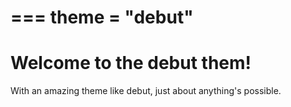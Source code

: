 ===
theme = "debut"
===
# Welcome to the debut them!
With an amazing theme like debut, just about anything's possible.
